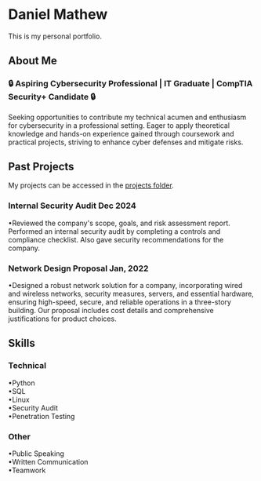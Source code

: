 # Daniel Mathew 
This is my personal portfolio.

## About Me
### 🔒 Aspiring Cybersecurity Professional | IT Graduate | CompTIA Security+ Candidate 🔒

Seeking opportunities to contribute my technical acumen and enthusiasm for cybersecurity in a professional setting. Eager to apply theoretical knowledge and hands-on experience gained through coursework and practical projects, striving to enhance cyber defenses and mitigate risks.

## Past Projects
My projects can be accessed in the [projects folder](projects).

### Internal Security Audit                                                                                                                                                                Dec 2024
•Reviewed the company's scope, goals, and risk assessment report. Performed an internal security audit by completing a controls and compliance checklist. Also gave security recommendations for the company.

### Network Design Proposal   										                                                                                                                                        Jan, 2022
•Designed a robust network solution for a company, incorporating wired and wireless networks, security measures, servers, and essential hardware, ensuring high-speed, secure, and reliable operations in a three-story building. Our proposal includes cost details and comprehensive justifications for product choices.	


## Skills
### Technical
•Python <br>
•SQL <br>
•Linux <br>
•Security Audit <br>
•Penetration Testing <br>

### Other
•Public Speaking <br>
•Written Communication <br>
•Teamwork <br>
